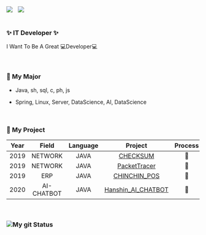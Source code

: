 <!--
### Hi there 👋

<!--
**DongGeon0908/DongGeon0908** is a ✨ _special_ ✨ repository because its `README.md` (this file) appears on your GitHub profile.

Here are some ideas to get you started:

- 🔭 I’m currently working on ...
- 🌱 I’m currently learning ...
- 👯 I’m looking to collaborate on ...
- 🤔 I’m looking for help with ...
- 💬 Ask me about ...
- 📫 How to reach me: ...
- 😄 Pronouns: ...
- ⚡ Fun fact: ...
-->

<div>
<img src="https://img.shields.io/github/followers/DongGeon0908?style=social">

<!--
[![Instagram Badge](https://img.shields.io/badge/Instagram-ff69b4?style=flat-square&logo=instagram&logoColor=white&link=https://www.instagram.com/east_gun_0908/)](https://www.instagram.com/east_gun_0908/)
-->
<a href="https://instagram.com/east_gun_0908">
    <img 
        src="http://img.shields.io/badge/-Instagram-black?style=flat&logo=Instagram&link=https://instagram.com/east_gun_0908/"
        style="height : auto; margin-left : 10px; margin-right : 10px;"/>
</a>
</div>

<br>

### ✨ IT Developer ✨

I Want To Be A Great 💻Developer💻

<br>

### 🔎 My Major

* Java, sh, sql, c, ph, js

* Spring, Linux, Server, DataScience, AI, DataScience
  
<br>

### 🔧 My Project

|Year|Field|Language|Project|Process|
|:---:|:---:|:---:|:---:|:---:|
|2019|NETWORK|JAVA|[CHECKSUM](https://github.com/DongGeon0908/CheckSum)|🚴|
|2019|NETWORK|JAVA|[PacketTracer](https://github.com/DongGeon0908/PacketTracer)|🚴|
|2019|ERP|JAVA|[CHINCHIN_POS](https://github.com/DongGeon0908/SwingProject)|🚴|
|2020|AI-CHATBOT|JAVA|[Hanshin_AI_CHATBOT](https://github.com/HanshinChatBot)|💖|

<br>

### ![My git Status](https://github-readme-stats.vercel.app/api?username=DongGeon0908&show_icons=true&hide_border=true)

